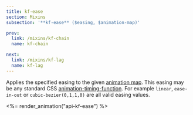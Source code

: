 ```yaml
---
title: kf-ease
section: Mixins
subsection: '**kf-ease** ($easing, $animation-map)'

prev:
  link: /mixins/kf-chain
  name: kf-chain

next:
  link: /mixins/kf-lag
  name: kf-lag
---
```


Applies the specified easing to the given [animation map](/guide/animation-maps). This easing may be any standard CSS [animation-timing-function](https://www.w3.org/TR/css-easing-1/). For example `linear`, `ease-in-out` or `cubic-bezier(0,1,1,0)` are all valid easing values. 

<%= render_animation("api-kf-ease") %>
